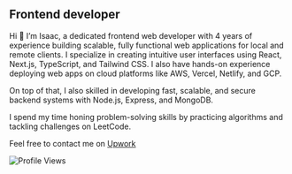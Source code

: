 ## Frontend developer

Hi 👋 I’m Isaac, a dedicated frontend web developer with 4 years of experience building scalable, fully functional web applications for local and remote clients. I specialize in creating intuitive user interfaces using React, Next.js, TypeScript, and Tailwind CSS. I also have hands-on experience deploying web apps on cloud platforms like AWS, Vercel, Netlify, and GCP.

On top of that, I also skilled in developing fast, scalable, and secure backend systems with Node.js, Express, and MongoDB.

I spend my time honing problem-solving skills by practicing algorithms and tackling challenges on LeetCode.

Feel free to contact me on [Upwork](https://www.upwork.com/freelancers/~01ebfe65423c192588 "Katongole-isaac")

![Profile Views](https://komarev.com/ghpvc/?username=katongole-isaac&style=for-the-badge&abbreviated=true)
